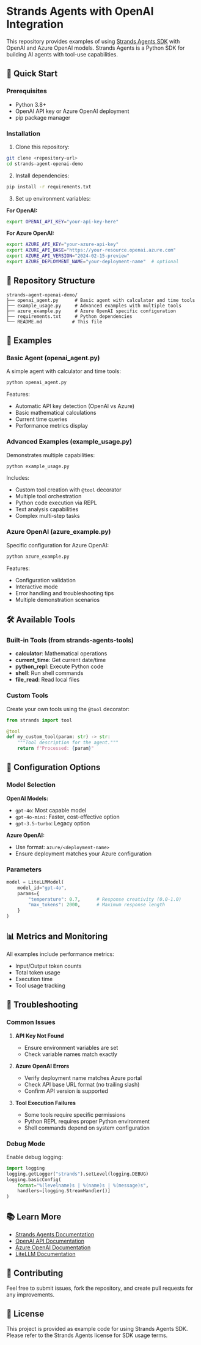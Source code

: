 # Strands Agents with OpenAI Integration

This repository provides examples of using [Strands Agents SDK](https://strandsagents.com) with OpenAI and Azure OpenAI models. Strands Agents is a Python SDK for building AI agents with tool-use capabilities.

## 🚀 Quick Start

### Prerequisites

- Python 3.8+
- OpenAI API key or Azure OpenAI deployment
- pip package manager

### Installation

1. Clone this repository:
```bash
git clone <repository-url>
cd strands-agent-openai-demo
```

2. Install dependencies:
```bash
pip install -r requirements.txt
```

3. Set up environment variables:

**For OpenAI:**
```bash
export OPENAI_API_KEY="your-api-key-here"
```

**For Azure OpenAI:**
```bash
export AZURE_API_KEY="your-azure-api-key"
export AZURE_API_BASE="https://your-resource.openai.azure.com"
export AZURE_API_VERSION="2024-02-15-preview"
export AZURE_DEPLOYMENT_NAME="your-deployment-name"  # optional
```

## 📁 Repository Structure

```
strands-agent-openai-demo/
├── openai_agent.py      # Basic agent with calculator and time tools
├── example_usage.py     # Advanced examples with multiple tools
├── azure_example.py     # Azure OpenAI specific configuration
├── requirements.txt     # Python dependencies
└── README.md           # This file
```

## 🎯 Examples

### Basic Agent (openai_agent.py)

A simple agent with calculator and time tools:

```bash
python openai_agent.py
```

Features:
- Automatic API key detection (OpenAI vs Azure)
- Basic mathematical calculations
- Current time queries
- Performance metrics display

### Advanced Examples (example_usage.py)

Demonstrates multiple capabilities:

```bash
python example_usage.py
```

Includes:
- Custom tool creation with `@tool` decorator
- Multiple tool orchestration
- Python code execution via REPL
- Text analysis capabilities
- Complex multi-step tasks

### Azure OpenAI (azure_example.py)

Specific configuration for Azure OpenAI:

```bash
python azure_example.py
```

Features:
- Configuration validation
- Interactive mode
- Error handling and troubleshooting tips
- Multiple demonstration scenarios

## 🛠️ Available Tools

### Built-in Tools (from strands-agents-tools)

- **calculator**: Mathematical operations
- **current_time**: Get current date/time
- **python_repl**: Execute Python code
- **shell**: Run shell commands
- **file_read**: Read local files

### Custom Tools

Create your own tools using the `@tool` decorator:

```python
from strands import tool

@tool
def my_custom_tool(param: str) -> str:
    """Tool description for the agent."""
    return f"Processed: {param}"
```

## 🔧 Configuration Options

### Model Selection

**OpenAI Models:**
- `gpt-4o`: Most capable model
- `gpt-4o-mini`: Faster, cost-effective option
- `gpt-3.5-turbo`: Legacy option

**Azure OpenAI:**
- Use format: `azure/<deployment-name>`
- Ensure deployment matches your Azure configuration

### Parameters

```python
model = LiteLLMModel(
    model_id="gpt-4o",
    params={
        "temperature": 0.7,      # Response creativity (0.0-1.0)
        "max_tokens": 2000,      # Maximum response length
    }
)
```

## 📊 Metrics and Monitoring

All examples include performance metrics:
- Input/Output token counts
- Total token usage
- Execution time
- Tool usage tracking

## 🐛 Troubleshooting

### Common Issues

1. **API Key Not Found**
   - Ensure environment variables are set
   - Check variable names match exactly

2. **Azure OpenAI Errors**
   - Verify deployment name matches Azure portal
   - Check API base URL format (no trailing slash)
   - Confirm API version is supported

3. **Tool Execution Failures**
   - Some tools require specific permissions
   - Python REPL requires proper Python environment
   - Shell commands depend on system configuration

### Debug Mode

Enable debug logging:

```python
import logging
logging.getLogger("strands").setLevel(logging.DEBUG)
logging.basicConfig(
    format="%(levelname)s | %(name)s | %(message)s",
    handlers=[logging.StreamHandler()]
)
```

## 📚 Learn More

- [Strands Agents Documentation](https://strandsagents.com)
- [OpenAI API Documentation](https://platform.openai.com/docs)
- [Azure OpenAI Documentation](https://learn.microsoft.com/en-us/azure/ai-services/openai/)
- [LiteLLM Documentation](https://docs.litellm.ai/)

## 🤝 Contributing

Feel free to submit issues, fork the repository, and create pull requests for any improvements.

## 📄 License

This project is provided as example code for using Strands Agents SDK. Please refer to the Strands Agents license for SDK usage terms.